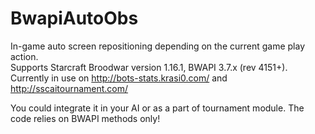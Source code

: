 BwapiAutoObs
============

In-game auto screen repositioning depending on the current game play action.<br/>
Supports Starcraft Broodwar version 1.16.1, BWAPI 3.7.x (rev 4151+). <br/>
Currently in use on http://bots-stats.krasi0.com/ and http://sscaitournament.com/

You could integrate it in your AI or as a part of tournament module. The code relies on BWAPI methods only!
